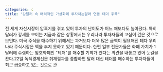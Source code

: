 ```yaml
---
categories: c
title: "강달러 속 매력적인 가상화폐 투자처는달러 연동 테더 주목"
---
```

전 세계 자산시장이 암흑기를 겪고 있어 투자의 난이도가 어느 때보다도 높아졌다. 특히 달러가 강세를 보이는 지금과 같은 상황에서는 우리나라 투자자들의 고심이 깊은 것으로 보인다. 미국 주식을 매수하기 위해서는 과거보다 더욱 많은 금액이 필요해진 데다 우리나라 주식시장은 맥을 추지 못하고 있기 때문이다. 한편 일부 전문가들은 화폐 가치가 1달러에 수렴하는 암호화폐인 "테더"를 매수할 기회가 왔다는 의견을 내놓고 있어 눈길을 끈다.22일 녹색경제신문 취재결과를 종합하면 달러 대신 테더를 매수하는 투자자들이 최근 급증하고 있는 것으로 관